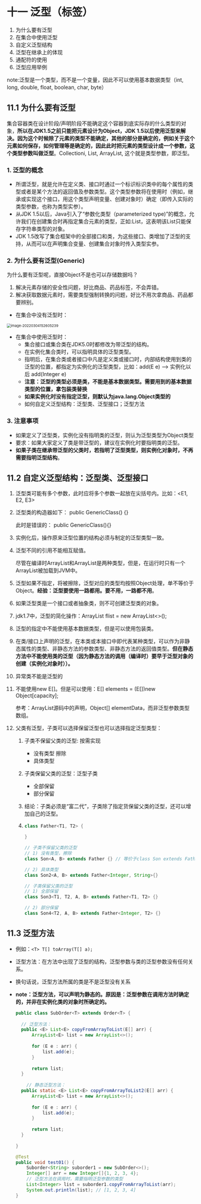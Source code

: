 # 十一 泛型（标签）

1. 为什么要有泛型
2. 在集合中使用泛型
3. 自定义泛型结构
4. 泛型在继承上的体现
5. 通配符的使用
6. 泛型应用举例

note:泛型是一个类型，而不是一个变量，因此不可以使用基本数据类型（int, long, double, float, boolean, char, byte）

## 11.1 为什么要有泛型

集合容器类在设计阶段/声明阶段不能确定这个容器到底实际存的什么类型的对象，**所以在JDK1.5之前只能把元素设计为Object，JDK 1.5以后使用泛型来解决。**因为这个时候除了元素的类型不能确定，其他的部分是确定的，例如关于这个元素如何保存，如何管理等是确定的，因此此时**把元素的类型设计成一个参数，这个类型参数叫做泛型**。Collectioni<E>, List<E>, ArrayList<E>, 这个<E>就是类型参数，即泛型。



### 1. 泛型的概念

- 所谓泛型，就是允许在定义类、接口时通过一个标识标识类中的每个属性的类型或者是某个方法的返回值及参数类型。这个类型参数将在使用时（例如，继承或实现这个接口，用这个类型声明变量、创建对象时）确定（即传入实际的类型参数，也称为类型实参）。
- 从JDK 1.5以后，Java引入了“参数化类型（parameterized type)”的概念，允许我们在创建集合时再指定集合元素的类型，正如:List<String>，这表明该List只能保存字符串类型的对象。
- JDK 1.5改写了集合框架中的全部接口和类，为这些接口、类增加了泛型的支持，从而可以在声明集合变量、创建集合对象时传入类型实参。

### 2. 为什么要有泛型(Generic)

为什么要有泛型呢，直接Object不是也可以存储数据吗？

1. 解决元素存储的安全性问题，好比商品、药品标签，不会弄错。
2. 解决获取数据元素时，需要类型强制转换的问题，好比不用次拿商品、药品都要辨别。



- 在集合中没有泛型时：

<img src="D:\Program Files (x86)\JavaProject\2-Java高级部分\5-泛型\README.assets\image-20220304152605239.png" alt="image-20220304152605239" style="zoom:67%;" />

- 在集合中使用泛型时：
  - 集合接口或集合类在JDK5.0时都修改为带泛型的结构。
  - 在实例化集合类时，可以指明具体的泛型类型。
  - 指明后，在集合类或者接口中凡是定义类或接口时，内部结构使用到类的泛型的位置，都指定为实例化的泛型类型，比如：add(E e) -->  实例化以后 add(Integer e)
  - **注意：泛型的类型必须是类，不能是基本数据类型。需要用到的基本数据类型的位置，拿包装类替换**
  - **如果实例化时没有指定泛型，则默认为java.lang.Object类型的**
  - 如何自定义泛型结构：泛型类、泛型接口；泛型方法

### 3. 注意事项

- 如果定义了泛型类，实例化没有指明类的泛型，则认为泛型类型为Object类型
- 要求：如果大家定义了类是带泛型的，建议在实例化时要指明类的泛型。
- **如果子类在继承带泛型的父类时，若指明了泛型类型，则实例化对象时，不再需要指明泛型结构**。



## 11.2 自定义泛型结构：泛型类、泛型接口

1. 泛型类可能有多个参数，此时应将多个参数一起放在尖括号内。比如：<E1, E2, E3>

2. 泛型类的构造器如下： public GenericClass() {}

   此时是错误的： public GenericClass<E>(){}

3. 实例化后，操作原来泛型位置的结构必须与制定的泛型类型一致。

4. 泛型不同的引用不能相互赋值。

   尽管在编译时ArrayList<String>和ArrayList<Integer>是两种类型，但是，在运行时只有一个ArrayList被加载到JVM中。

5. 泛型如果不指定，将被擦除，泛型对应的类型均按照Object处理，单不等价于Object。**经验：泛型要使用一路都用。要不用，一路都不用**。

6. 如果泛型类是一个接口或者抽象类，则不可创建泛型类的对象。

7. jdk1.7中，泛型的简化操作：ArrayList<Fruit> flist = new ArrayList<>();

8. 泛型的指定中不能使用基本数据类型，但是可以使用包装类。

9. 在类/接口上声明的泛型，在本类或本接口中即代表某种类型，可以作为非静态属性的类型、非静态方法的参数类型、非静态方法的返回值类型。**但在静态方法中不能使用类的泛型（因为静态方法的调用（编译时）要早于泛型对象的创建（实例化对象时））。**

10. 异常类不能是泛型的

11. 不能使用new E[]。但是可以使用：E[] elements = (E[])new Object[capacity];

    参考：ArrayList源码中的声明，Object[] elementData，而非泛型参数类型数组。

12. 父类有泛型，子类可以选择保留泛型也可以选择指定泛型类型：

    1. 子类不保留父类的泛型: 按需实现

       - 没有类型 擦除
       - 具体类型

    2. 子类保留父类的泛型：泛型子类

       - 全部保留
       - 部分保留

    3. 结论：子类必须是“富二代”，子类除了指定货保留父类的泛型，还可以增加自己的泛型。

    4. ```java
       class Father<T1, T2> {
       
       }
       
       // 子类不保留父类的泛型
       // 1) 没有类型，擦除
       class Son<A, B> extends Father {} // 等价于class Son extends Father<Object, object> {}
       
       // 2) 具体类型
       class Son2<A, B> extends Father<Integer, String>{}
       
       // 子类保留父类的泛型
       // 1) 全部保留
       class Son3<T1, T2, A, B> extends Father<T1, T2> {}
       
       // 2) 部分保留 
       class Son4<T2, A, B> extends Father<Integer, T2> {}
       ```

       

## 11.3 泛型方法

- 例如：`<T> T[] toArray(T[] a);`

- 泛型方法：在方法中出现了泛型的结构，泛型参数与类的泛型参数没有任何关系。

- 换句话说，泛型方法所属的类是不是泛型没有关系

- **note：泛型方法，可以声明为静态的。原因是：泛型参数在调用方法时确定的，并非在实例化类的对象时所确定的。**

  ```java
  public class SubOrder<T> extends Order<T> {
  	
  	// 泛型方法：
  	public <E> List<E> copyFromArrayToList(E[] arr) {
  		ArrayList<E> list = new ArrayList<>();
  		
  		for (E e : arr) {
  			list.add(e);
  		}
  		
  		return list;
  	}
      
      // 静态泛型方法：
  	public static <E> List<E> copyFromArrayToList2(E[] arr) {
  		ArrayList<E> list = new ArrayList<>();
  		
  		for (E e : arr) {
  			list.add(e);
  		}
  		
  		return list;
  	}
      
  }
  
  @Test
  public void test01() {
      Suborder<String> suborder1 = new SubOrder<>();
      Integer[] arr = new Integer[]{1, 2, 3, 4};
      // 泛型方法在调用时，需要指明泛型参数的类型
      List<Integer> list = suborder1.copyFromArrayToList(arr);
      System.out.println(list); // [1, 2, 3, 4]
  }
  ```

  